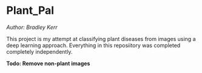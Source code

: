# Plant_Pal
 
*Author: Bradley Kerr*

This project is my attempt at classifying plant diseases from images using a deep learning approach. Everything in this reposiitory was completed completely independently. 

**Todo: Remove non-plant images**